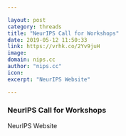 ```yaml
---

layout: post
category: threads
title: "NeurIPS Call for Workshops"
date: 2019-05-12 11:50:33
link: https://vrhk.co/2Yv9juH
image: 
domain: nips.cc
author: "nips.cc"
icon: 
excerpt: "NeurIPS Website"

---
```


### NeurIPS Call for Workshops

NeurIPS Website